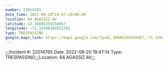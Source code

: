 ```yaml
---
number: 22014765
date_time: 2022-08-20T19:47:14+00:00
location: 84 AGASSIZ AV
latitude: 42.38886359258967
longitude: -71.19490304551782
type: TRESPASSING
google_maps_link: https://maps.google.com/?q=42.38886359258967,-71.19490304551782
---
```


;;;Incident #: 22014765  Date: 2022-08-20 19:47:14   Type: TRESPASSING;;;Location: 84 AGASSIZ AV;;;
